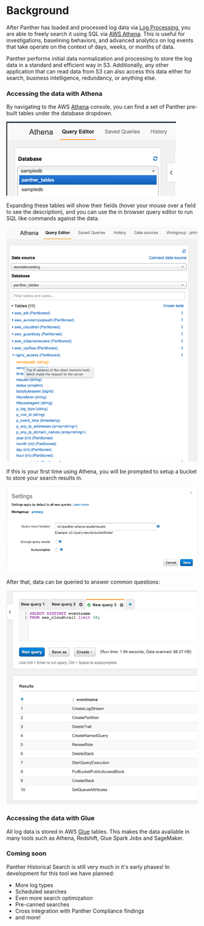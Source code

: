 # Background

After Panther has loaded and processed log data via [Log Processing](../log-analysis/log-processing/), you are able to freely search it using SQL via [AWS Athena](https://aws.amazon.com/athena/). This is useful for investigations, baselining behaviors, and advanced analytics on log events that take operate on the context of days, weeks, or months of data.

Panther performs initial data normalization and processing to store the log data in a standard and efficient way in S3. Additionally, any other application that can read data from S3 can also access this data either for search, business intelligence, redundancy, or anything else.

### Accessing the data with Athena

By navigating to the AWS [Athena](https://console.aws.amazon.com/athena/home) console, you can find a set of Panther pre-built tables under the database dropdown.

![Athena Tables](../.gitbook/assets/screen-shot-2020-01-22-at-2.13.07-pm.png)

Expanding these tables will show their fields (hover your mouse over a field to see the description), and you can use the in browser query editor to run SQL like commands against the data.

![Athena Columns](../.gitbook/assets/AthenaTablesWithColumnDescriptions.png)

If this is your first time using Athena, you will be prompted to setup a bucket to store your search results in.

![Athena Settings](../.gitbook/assets/screen-shot-2020-01-22-at-2.16.28-pm.png)

After that, data can be queried to answer common questions:

![Athena Query](../.gitbook/assets/screen-shot-2020-01-22-at-2.18.33-pm.png)

### Accessing the data with Glue

All log data is stored in AWS [Glue](https://aws.amazon.com/glue/) tables. This makes the data
available in many tools such as Athena, Redshift, Glue Spark Jobs and SageMaker.

### Coming soon

Panther Historical Search is still very much in it's early phases! In development for this tool we have planned:

- More log types
- Scheduled searches
- Even more search optimization
- Pre-canned searches
- Cross integration with Panther Compliance findings
- and more!
